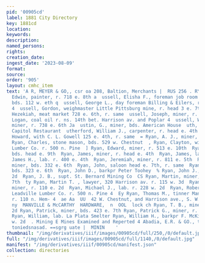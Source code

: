 ```yaml
---
pid: '00905cd'
label: 1881 City Directory
key: 1881cd
location: 
keywords: 
description: 
named_persons: 
rights: 
creation_date: 
ingest_date: '2023-08-09'
format: 
source: 
order: '905'
layout: cmhc_item
text: 'A R, MEYER & GO,, csr oa 208, Baltion, Merchants |  RUS 256 . RYA  9  ussell,
  Edwin, painter, r. 718 e. 8th a  ussell, Elisha F., foreman job room Chronicle,
  bds. 112 w. eth q  ussell, George L., day foreman Billing & Eilers, r. at works
  4  ussell, Gordon, weighmaster Little Pittsburg mine, r. head 3 e. 7th 4  ussell,
  Hezekiah, meat market 728 e. 6th, r. same  ussell, Joseph, miner, r. 501 e. 3d q  ussell,
  Logan, coal oil r. ns. 14th bet. Harrison av. and Poplar 4  ussell, William D.,
  miner, r. 738 e. 6th Ja  ustin, G., miner, bds. American House  uth, J ohn, cook
  Capitol Restaurant  utherford, William J., carpenter, r. head e. 4th  utledge, D.
  Howard, with C. L. Gowell 125 e. 4th, r. same  = Ryan, A. J., miner, r. 602 e. 5th  =
  Ryan, Charles, stone mason, bds. 529 w. Chestnut  , Ryan, Clayton, with Leadville
  Lumber Co. r. 500 n. Pine  ] Ryan, Edward, miner, r. 513 e. 10th  Ryan, James, miner,
  bds. head e. 9th  Ryan, James, miner, r. head e. 4th  Ryan, James, lab. Grant Smelter  Ryan,
  James H., lab. r. 400 e. 4th  Ryan, Jeremiah, miner, r. 811 e. 5th  Ryan, John,
  miner, bds. 332 e. 6th  Ryan, John, saloon head e. 7th, r. same  Ryan, John, miner,
  bds. 323 e. 6th  Ryan, John D., barkpr Peter Toohey  % Ryan, John J., r. 110 w.
  2d  Ryan, J. B., supt. St. Bernard Mining Co  CS Ryan, Martin, miner, bds. 423 e.
  7th  ty Ryan, Martin T. , lawyer, 320 Harrison av. r. 115 w. 3d  Ryan, Michael G.,
  miner, r. 110 e. 2d  Ryan, Michael J., lab. r. 228 w. 2d  Ryan, Robert, pr esident
  Leadville Lumber Co. r. 500 n. Pine 4  Ey Ryan, Thomas M., tinner Manville & McCarthy,
  r. 110 n. Hem- 4  ae Aa  UU  42 W. Chestnut, and Harrison ave., S. W. cor. Fifth.
  ny  MANVILLE & McCARTHY  HARDWARE,  n  OOL  lock ch Ryan, T. B., miner, r. 110 w.
  2d Ryan, Patrick, miner, bds. 423 e. 7th Ryan, Patrick G., miner, r. 105 w. 8th
  Ryan, William, lab. La Plata Smelter Ryan, William H., barkpr F. McKinzie, r. 110
  w. 2d  . Mining E Mines Examined and Reperted 4 Abadia, E.R. & GO., toes. “tines
  toniedsnasad. ==sgrg uate |  MININ    '
thumbnail: "/img/derivatives/iiif/images/00905cd/full/250,/0/default.jpg"
full: "/img/derivatives/iiif/images/00905cd/full/1140,/0/default.jpg"
manifest: "/img/derivatives/iiif/00905cd/manifest.json"
collection: directories
---
```

